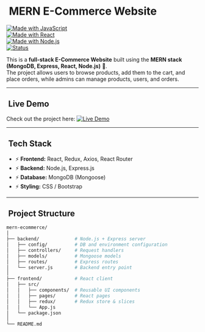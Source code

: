 # ​ MERN E-Commerce Website

[![Made with JavaScript](https://img.shields.io/badge/Made%20with-JavaScript-yellow?logo=javascript)](https://developer.mozilla.org/en-US/docs/Web/JavaScript)  
[![Made with React](https://img.shields.io/badge/Frontend-React-blue?logo=react)](https://reactjs.org/)  
[![Made with Node.js](https://img.shields.io/badge/Backend-Node.js-green?logo=node.js)](https://nodejs.org/)  
[![Status](https://img.shields.io/badge/Status-Learning%20Project-blue)]()

This is a **full-stack E-Commerce Website** built using the **MERN stack (MongoDB, Express, React, Node.js)** 🛒.  
The project allows users to browse products, add them to the cart, and place orders, while admins can manage products, users, and orders.

---

## ​ Live Demo  
Check out the project here: [![Live Demo](https://img.shields.io/badge/Live%20Demo-Visit%20Now-green?style=for-the-badge)](YOUR_LIVE_DEMO_URL)


---

## ​​ Tech Stack  
- ⚡ **Frontend:** React, Redux, Axios, React Router  
- ⚡ **Backend:** Node.js, Express.js  
- ⚡ **Database:** MongoDB (Mongoose)  
- ⚡ **Styling:** CSS / Bootstrap  

---

## ​ Project Structure  
```bash
mern-ecommerce/
│
├── backend/             # Node.js + Express server
│   ├── config/          # DB and environment configuration
│   ├── controllers/     # Request handlers
│   ├── models/          # Mongoose models
│   ├── routes/          # Express routes
│   └── server.js        # Backend entry point
│
├── frontend/            # React client
│   ├── src/
│   │   ├── components/  # Reusable UI components
│   │   ├── pages/       # React pages
│   │   ├── redux/       # Redux store & slices
│   │   └── App.js
│   └── package.json
│
└── README.md
